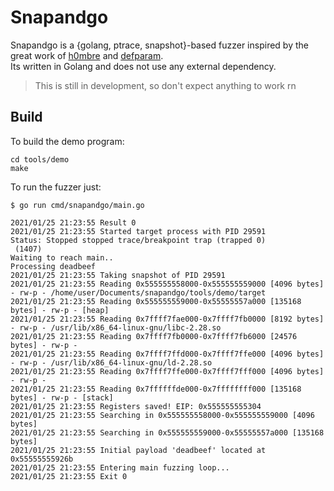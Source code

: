 # Snapandgo

Snapandgo is a {golang, ptrace, snapshot}-based fuzzer inspired by the great work of [h0mbre](https://github.com/h0mbre/Fuzzing/tree/master/Caveman4) and [defparam](https://github.com/defparam/Coldsnap).  
Its written in Golang and does not use any external dependency.

> This is still in development, so don't expect anything to work rn

## Build

To build the demo program:
```
cd tools/demo
make
```

To run the fuzzer just:
```
$ go run cmd/snapandgo/main.go

2021/01/25 21:23:55 Result 0
2021/01/25 21:23:55 Started target process with PID 29591
Status: Stopped stopped trace/breakpoint trap (trapped 0)
 (1407)
Waiting to reach main..
Processing deadbeef
2021/01/25 21:23:55 Taking snapshot of PID 29591
2021/01/25 21:23:55 Reading 0x555555558000-0x555555559000 [4096 bytes] - rw-p - /home/user/Documents/snapandgo/tools/demo/target
2021/01/25 21:23:55 Reading 0x555555559000-0x55555557a000 [135168 bytes] - rw-p - [heap]
2021/01/25 21:23:55 Reading 0x7ffff7fae000-0x7ffff7fb0000 [8192 bytes] - rw-p - /usr/lib/x86_64-linux-gnu/libc-2.28.so
2021/01/25 21:23:55 Reading 0x7ffff7fb0000-0x7ffff7fb6000 [24576 bytes] - rw-p - 
2021/01/25 21:23:55 Reading 0x7ffff7ffd000-0x7ffff7ffe000 [4096 bytes] - rw-p - /usr/lib/x86_64-linux-gnu/ld-2.28.so
2021/01/25 21:23:55 Reading 0x7ffff7ffe000-0x7ffff7fff000 [4096 bytes] - rw-p - 
2021/01/25 21:23:55 Reading 0x7ffffffde000-0x7ffffffff000 [135168 bytes] - rw-p - [stack]
2021/01/25 21:23:55 Registers saved! EIP: 0x555555555304
2021/01/25 21:23:55 Searching in 0x555555558000-0x555555559000 [4096 bytes]
2021/01/25 21:23:55 Searching in 0x555555559000-0x55555557a000 [135168 bytes]
2021/01/25 21:23:55 Initial payload 'deadbeef' located at 0x55555555926b
2021/01/25 21:23:55 Entering main fuzzing loop...
2021/01/25 21:23:55 Exit 0
```

